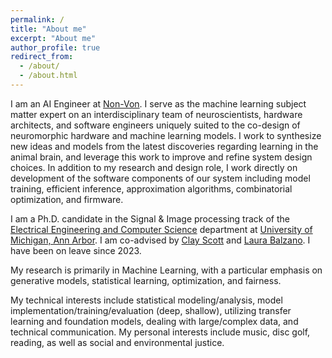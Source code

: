 ```yaml
---
permalink: /
title: "About me"
excerpt: "About me"
author_profile: true
redirect_from: 
  - /about/
  - /about.html
---
```


I am an AI Engineer at [Non-Von](https://www.non-von.com/). I serve as the machine learning subject matter expert on an interdisciplinary team of neuroscientists, hardware architects, and software engineers uniquely suited to the co-design of neuromorphic hardware and machine learning models. I work to synthesize new ideas and models from the latest discoveries regarding learning in the animal brain, and leverage this work to improve and refine system design choices. In addition to my research and design role, I work directly on development of the software components of our system including model training, efficient inference, approximation algorithms, combinatorial optimization, and firmware.

I am a Ph.D. candidate in the Signal & Image processing track of the [Electrical Engineering and Computer Science](https://eecs.engin.umich.edu/) department at [University of Michigan, Ann Arbor](https://umich.edu/research/). I am co-advised by [Clay Scott](http://web.eecs.umich.edu/~cscott/) and [Laura Balzano](https://web.eecs.umich.edu/~girasole/). I have been on leave since 2023.

My research is primarily in Machine Learning, with a particular emphasis on generative models, statistical learning, optimization, and fairness.

My technical interests include statistical modeling/analysis, model implementation/training/evaluation (deep, shallow), utilizing transfer learning and foundation models, dealing with large/complex data, and technical communication. My personal interests include music, disc golf, reading, as well as social and environmental justice. 

